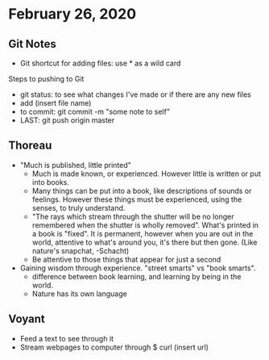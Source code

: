 # February 26, 2020
## Git Notes

- Git shortcut for adding files: use * as a wild card

Steps to pushing to Git
- git status: to see what changes I've made or if there are any new files
- add (insert file name)
- to commit: git commit -m "some note to self"
- LAST: git push origin master

## Thoreau
- "Much is published, little printed"
    - Much is made known, or experienced. However little is written or put into books.
    - Many things can be put into a book, like descriptions of sounds or feelings. However these things must be experienced, using the senses, to truly understand.
    - "The rays which stream through the shutter will be no longer remembered when the shutter is wholly removed". What's printed in a book is "fixed". It is permanent, however when you are out in the world, attentive to what's around you, it's there but then gone. (Like nature's snapchat, -Schacht)
    - Be attentive to those things that appear for just a second
- Gaining wisdom through experience. "street smarts" vs "book smarts".
    - difference between book learning, and learning by being in the world.
    - Nature has its own language

## Voyant
- Feed a text to see through it
- Stream webpages to computer through $ curl (insert url)